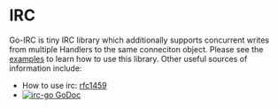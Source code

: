 IRC
===


Go-IRC is tiny IRC library which additionally supports concurrent writes from
multiple Handlers to the same conneciton object. Please see the
[examples](https://github.com/waynr/irc-go/tree/master/examples) to learn how to
use this library. Other useful sources of information include:

* How to use irc: [rfc1459](http://tools.ietf.org/html/rfc1459)
* [![irc-go GoDoc](https://godoc.org/github.com/waynr/irc-go?status.png)](https://godoc.org/github.com/waynr/irc-go)
